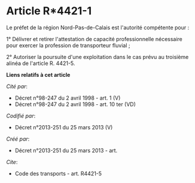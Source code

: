 # Article R*4421-1

Le préfet de la région Nord-Pas-de-Calais est l'autorité compétente pour : 

1° Délivrer et retirer l'attestation de capacité professionnelle nécessaire pour exercer la profession de transporteur
fluvial ; 

2° Autoriser la poursuite d'une exploitation dans le cas prévu au troisième alinéa de l'article R. 4421-5.

**Liens relatifs à cet article**

_Cité par_:

  - Décret n°98-247 du 2 avril 1998 - art. 1 (V)
  - Décret n°98-247 du 2 avril 1998 - art. 10 ter (VD)

_Codifié par_:

  - Décret n°2013-251 du 25 mars 2013 (V)

_Créé par_:

  - Décret n°2013-251 du 25 mars 2013 - art.

_Cite_:

  - Code des transports - art. R4421-5
